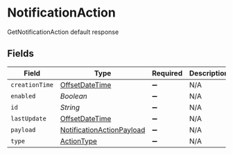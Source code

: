 # NotificationAction

GetNotificationAction default response


## Fields

| Field                                                                                     | Type                                                                                      | Required                                                                                  | Description                                                                               |
| ----------------------------------------------------------------------------------------- | ----------------------------------------------------------------------------------------- | ----------------------------------------------------------------------------------------- | ----------------------------------------------------------------------------------------- |
| `creationTime`                                                                            | [OffsetDateTime](https://docs.oracle.com/javase/8/docs/api/java/time/OffsetDateTime.html) | :heavy_minus_sign:                                                                        | N/A                                                                                       |
| `enabled`                                                                                 | *Boolean*                                                                                 | :heavy_minus_sign:                                                                        | N/A                                                                                       |
| `id`                                                                                      | *String*                                                                                  | :heavy_minus_sign:                                                                        | N/A                                                                                       |
| `lastUpdate`                                                                              | [OffsetDateTime](https://docs.oracle.com/javase/8/docs/api/java/time/OffsetDateTime.html) | :heavy_minus_sign:                                                                        | N/A                                                                                       |
| `payload`                                                                                 | [NotificationActionPayload](../../models/shared/NotificationActionPayload.md)             | :heavy_minus_sign:                                                                        | N/A                                                                                       |
| `type`                                                                                    | [ActionType](../../models/shared/ActionType.md)                                           | :heavy_minus_sign:                                                                        | N/A                                                                                       |